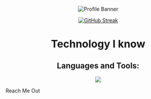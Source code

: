 
<p align="center">
  <img src="https://i.ibb.co/GTdqmtq/403406875-335543469229487-3029774977681859935-n.jpg" alt="Profile Banner" />
</p>



<p align="center">
  <a href="https://github.com/Mujahid2000">
    <img src="https://github-readme-streak-stats.herokuapp.com?user=Mujahid2000&theme=tokyonight&border_radius=4.8&date_format=j%20M%5B%20Y%5D&card_width=505)](https://github.com/Mujahid2000" alt="GitHub Streak" />
  </a>
</p>


<h1 align='center'>Technology I know </h1>

<h2 align="center">Languages and Tools:</h2>

<p align="center">
  <a href="https://github.com/Mujahid2000">
    <img src="https://skillicons.dev/icons?i=js,react,redux,nodejs,mongodb,expressjs,html,css,tailwind,materialui" />
  </a>
</p>                                              Reach Me Out
